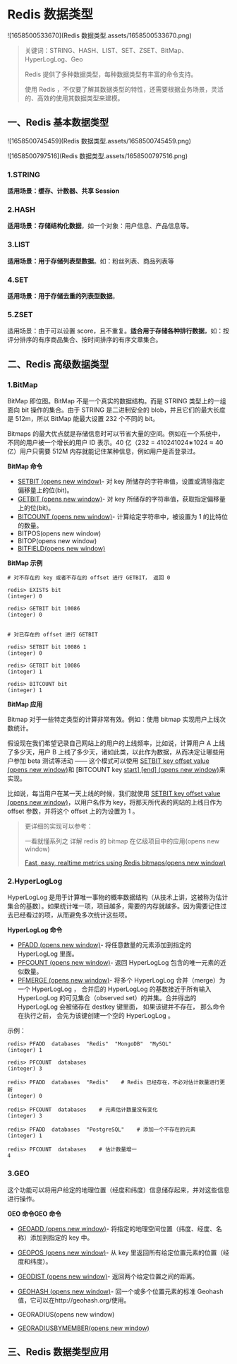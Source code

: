 # Redis 数据类型

![1658500533670](Redis 数据类型.assets/1658500533670.png)

> 关键词：STRING、HASH、LIST、SET、ZSET、BitMap、HyperLogLog、Geo
>
> Redis 提供了多种数据类型，每种数据类型有丰富的命令支持。
>
> 使用 Redis ，不仅要了解其数据类型的特性，还需要根据业务场景，灵活的、高效的使用其数据类型来建模。 





## 一、Redis 基本数据类型



![1658500745459](Redis 数据类型.assets/1658500745459.png)

![1658500797516](Redis 数据类型.assets/1658500797516.png)

### 1.STRING

**适用场景：缓存、计数器、共享 Session**



### 2.HASH

**适用场景：存储结构化数据**，如一个对象：用户信息、产品信息等。



### 3.LIST

**适用场景：用于存储列表型数据**。如：粉丝列表、商品列表等



### 4.SET 

**适用场景：用于存储去重的列表型数据**。



### 5.ZSET

适用场景：由于可以设置 score，且不重复。**适合用于存储各种排行数据**，如：按评分排序的有序商品集合、按时间排序的有序文章集合。





##   二、Redis 高级数据类型



### 1.BitMap

BitMap 即位图。BitMap 不是一个真实的数据结构。而是 STRING 类型上的一组面向 bit 操作的集合。由于 STRING 是二进制安全的 blob，并且它们的最大长度是 512m，所以 BitMap 能最大设置 232 个不同的 bit。 

Bitmaps 的最大优点就是存储信息时可以节省大量的空间。例如在一个系统中，不同的用户被一个增长的用户 ID 表示。40 亿（232 = 410241024∗1024 ≈ 40 亿）用户只需要 512M 内存就能记住某种信息，例如用户是否登录过。

**BitMap 命令**

- [SETBIT (opens new window)](http://redisdoc.com/bitmap/setbit.html)- 对 key 所储存的字符串值，设置或清除指定偏移量上的位(bit)。
- [GETBIT (opens new window)](http://redisdoc.com/bitmap/getbit.html)- 对 key 所储存的字符串值，获取指定偏移量上的位(bit)。
- [BITCOUNT (opens new window)](http://redisdoc.com/bitmap/bitcount.html)- 计算给定字符串中，被设置为 1 的比特位的数量。
- BITPOS(opens new window)
- BITOP(opens new window)
- [BITFIELD(opens new window)](http://redisdoc.com/bitmap/bitfield.html)

**BitMap 示例**

```
# 对不存在的 key 或者不存在的 offset 进行 GETBIT， 返回 0

redis> EXISTS bit
(integer) 0

redis> GETBIT bit 10086
(integer) 0


# 对已存在的 offset 进行 GETBIT

redis> SETBIT bit 10086 1
(integer) 0

redis> GETBIT bit 10086
(integer) 1

redis> BITCOUNT bit
(integer) 1
```

**BitMap 应用** 

Bitmap 对于一些特定类型的计算非常有效。例如：使用 bitmap 实现用户上线次数统计。

假设现在我们希望记录自己网站上的用户的上线频率，比如说，计算用户 A 上线了多少天，用户 B 上线了多少天，诸如此类，以此作为数据，从而决定让哪些用户参加 beta 测试等活动 —— 这个模式可以使用 [SETBIT key offset value (opens new window)](http://redisdoc.com/bitmap/setbit.html#setbit)和 [BITCOUNT key [start\] [end] (opens new window)](http://redisdoc.com/bitmap/bitcount.html#bitcount)来实现。

比如说，每当用户在某一天上线的时候，我们就使用 [SETBIT key offset value (opens new window)](http://redisdoc.com/bitmap/setbit.html#setbit)，以用户名作为 key，将那天所代表的网站的上线日作为 offset 参数，并将这个 offset 上的为设置为 1 。

> 更详细的实现可以参考：
>
> 一看就懂系列之 详解 redis 的 bitmap 在亿级项目中的应用(opens new window)
>
> [
> Fast, easy, realtime metrics using Redis bitmaps(opens new window)](http://blog.getspool.com/2011/11/29/fast-easy-realtime-metrics-using-redis-bitmaps/) 



### 2.HyperLogLog  

HyperLogLog 是用于计算唯一事物的概率数据结构（从技术上讲，这被称为估计集合的基数）。如果统计唯一项，项目越多，需要的内存就越多。因为需要记住过去已经看过的项，从而避免多次统计这些项。



**HyperLogLog 命令**

- [PFADD (opens new window)](http://redisdoc.com/hyperloglog/pfadd.html)- 将任意数量的元素添加到指定的 HyperLogLog 里面。
- [PFCOUNT (opens new window)](http://redisdoc.com/hyperloglog/pfcount.html)- 返回 HyperLogLog 包含的唯一元素的近似数量。
- [PFMERGE (opens new window)](http://redisdoc.com/hyperloglog/pfmerge.html)- 将多个 HyperLogLog 合并（merge）为一个 HyperLogLog ， 合并后的 HyperLogLog 的基数接近于所有输入 HyperLogLog 的可见集合（observed set）的并集。合并得出的 HyperLogLog 会被储存在 destkey 键里面， 如果该键并不存在， 那么命令在执行之前， 会先为该键创建一个空的 HyperLogLog 。

示例：

```
redis> PFADD  databases  "Redis"  "MongoDB"  "MySQL"
(integer) 1

redis> PFCOUNT  databases
(integer) 3

redis> PFADD  databases  "Redis"    # Redis 已经存在，不必对估计数量进行更新
(integer) 0

redis> PFCOUNT  databases    # 元素估计数量没有变化
(integer) 3

redis> PFADD  databases  "PostgreSQL"    # 添加一个不存在的元素
(integer) 1

redis> PFCOUNT  databases    # 估计数量增一
4
```



### 3.GEO

这个功能可以将用户给定的地理位置（经度和纬度）信息储存起来，并对这些信息进行操作。

**GEO 命令GEO 命令**

- [GEOADD (opens new window)](http://redisdoc.com/geo/geoadd.html)- 将指定的地理空间位置（纬度、经度、名称）添加到指定的 key 中。

- [GEOPOS (opens new window)](http://redisdoc.com/geo/geopos.html)- 从 key 里返回所有给定位置元素的位置（经度和纬度）。

- [GEODIST (opens new window)](http://redisdoc.com/geo/geodist.html)- 返回两个给定位置之间的距离。 

- [GEOHASH (opens new window)](http://redisdoc.com/geo/geohash.html)- 回一个或多个位置元素的标准 Geohash 值，它可以在http://geohash.org/使用。

-  GEORADIUS(opens new window)

- [GEORADIUSBYMEMBER(opens new window)](http://redisdoc.com/geo/georadiusbymember.html)

  

## 三、Redis 数据类型应用